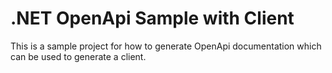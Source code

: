 # .NET OpenApi Sample with Client

This is a sample project for how to generate OpenApi documentation which can be used to generate a client. 
